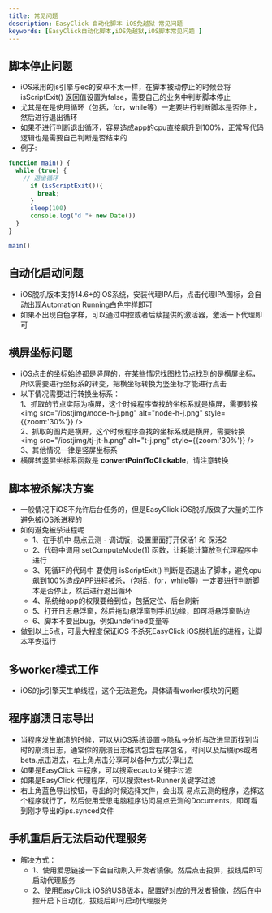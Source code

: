 ```yaml
---
title: 常见问题 
description: EasyClick 自动化脚本 iOS免越狱 常见问题 
keywords: [EasyClick自动化脚本,iOS免越狱,iOS脚本常见问题 ]
---
```


## 脚本停止问题

- iOS采用的js引擎与ec的安卓不太一样，在脚本被动停止的时候会将 isScriptExit() 返回值设置为false，需要自己的业务中判断脚本停止
- 尤其是在是使用循环（包括，for，while等）一定要进行判断脚本是否停止，然后进行退出循环
- 如果不进行判断退出循环，容易造成app的cpu直接飙升到100%，正常写代码逻辑也是需要自己判断是否结束的
- 例子:<br/>

```javascript
function main() {
  while (true) {
    // 退出循环
      if (isScriptExit()){
        break;
      }
      sleep(100)
      console.log("d "+ new Date())
  }
}

main()
```

## 自动化启动问题

- iOS脱机版本支持14.6+的iOS系统，安装代理IPA后，点击代理IPA图标，会自动出现Automation Running白色字样即可
- 如果不出现白色字样，可以通过中控或者后续提供的激活器，激活一下代理即可

## 横屏坐标问题

- iOS点击的坐标始终都是竖屏的，在某些情况找图找节点找到的是横屏坐标，所以需要进行坐标系的转变，把横坐标转换为竖坐标才能进行点击
- 以下情况需要进行转换坐标系：
  <br/>
  1、抓取的节点实际为横屏，这个时候程序查找的坐标系就是横屏，需要转换<br/>
  <img src="/iostjimg/node-h-j.png" alt="node-h-j.png" style={{zoom:'30%'}} /><br/>
  2、抓取的图片是横屏，这个时候程序查找的坐标系就是横屏，需要转换<br/>
  <img src="/iostjimg/tj-jt-h.png" alt="t-j.png" style={{zoom:'30%'}} /><br/>
  3、其他情况一律是竖屏坐标系
- 横屏转竖屏坐标系函数是 **convertPointToClickable**，请注意转换

## 脚本被杀解决方案
- 一般情况下iOS不允许后台任务的，但是EasyClick iOS脱机版做了大量的工作避免被iOS杀进程的
- 如何避免被杀进程呢
  - 1、在手机中 易点云测 - 调试版，设置里面打开保活1 和 保活2
  - 2、代码中调用 setComputeMode(1) 函数，让耗能计算放到代理程序中进行
  - 3、死循环的代码中 要使用  isScriptExit() 判断是否退出了脚本，避免cpu飙到100%造成APP进程被杀，（包括，for，while等）一定要进行判断脚本是否停止，然后进行退出循环
  - 4、系统给app的权限要给到位，包括定位、后台刷新
  - 5、打开日志悬浮窗，然后拖动悬浮窗到手机边缘，即可将悬浮窗贴边
  - 6、脚本不要出bug，例如undefined变量等
- 做到以上5点，可最大程度保证iOS 不杀死EasyClick iOS脱机版的进程，让脚本平安运行

## 多worker模式工作
- iOS的js引擎天生单线程，这个无法避免，具体请看worker模块的问题

## 程序崩溃日志导出
- 当程序发生崩溃的时候，可以从iOS系统设置->隐私->分析与改进里面找到当时的崩溃日志，通常你的崩溃日志格式包含程序包名，时间以及后缀ips或者beta.点击进去，右上角点击分享可以各种方式分享出去
- 如果是EasyClick 主程序，可以搜索ecauto关键字过滤
- 如果是EasyClick 代理程序，可以搜索test-Runner关键字过滤
- 右上角蓝色导出按钮，导出的时候选择文件，会出现 易点云测的程序，选择这个程序就行了，然后使用爱思电脑程序访问易点云测的Documents，即可看到刚才导出的ips.synced文件

## 手机重启后无法启动代理服务
- 解决方式：
  - 1、使用爱思链接一下会自动刷入开发者镜像，然后点击投屏，拔线后即可启动代理服务
  - 2、使用EasyClick iOS的USB版本，配置好对应的开发者镜像，然后在中控开启下自动化，拔线后即可启动代理服务
